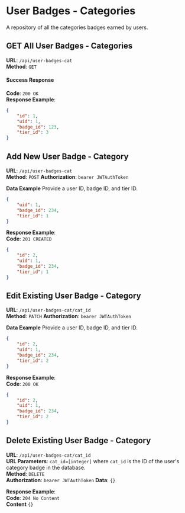 # User Badges - Categories

A repository of all the categories badges earned by users.

## GET All User Badges - Categories
**URL**: `/api/user-badges-cat`  
**Method**: `GET`

#### Success Response
**Code**: `200 OK`  
**Response Example**:  
```json
{
    "id": 1,
    "uid": 1,
    "badge_id": 123,
    "tier_id": 3
}
```

## Add New User Badge - Category

**URL**: `/api/user-badges-cat`  
**Method**: `POST`
**Authorization**: `bearer JWTAuthToken`

**Data Example**
Provide a user ID, badge ID, and tier ID.

```json
{
    "uid": 1,
    "badge_id": 234,
    "tier_id": 1
}
```

**Response Example**:  
**Code**: `201 CREATED`

```json
{
    "id": 2,
    "uid": 1,
    "badge_id": 234,
    "tier_id": 1
}
```

## Edit Existing User Badge - Category

**URL**: `/api/user-badges-cat/cat_id`  
**Method**: `PATCH`
**Authorization**: `bearer JWTAuthToken`

**Data Example**
Provide a user ID, badge ID, and tier ID.

```json
{
    "id": 2,
    "uid": 1,
    "badge_id": 234,
    "tier_id": 2
}
```

**Response Example**:  
**Code**: `200 OK`

```json
{
    "id": 2,
    "uid": 1,
    "badge_id": 234,
    "tier_id": 2
}
```

## Delete Existing User Badge - Category

**URL**: `/api/user-badges-cat/cat_id`  
**URL Parameters**: `cat_id=[integer]` where `cat_id` is the ID of the user's category badge in the database.  
**Method**: `DELETE`  
**Authorization**: `bearer JWTAuthToken`
**Data**: `{}`

**Response Example**:  
**Code**: `204 No Content`  
**Content** `{}`

